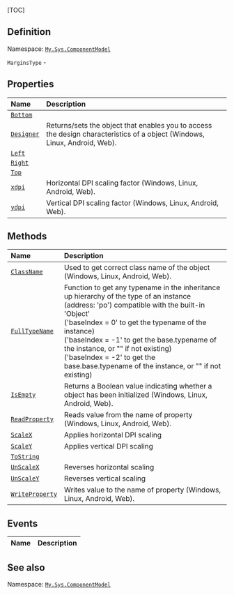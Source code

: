 [TOC]
## Definition
Namespace: [`My.Sys.ComponentModel`](My.Sys.ComponentModel.md)

`MarginsType` - 

## Properties
|Name|Description|
| :------------ | :------------ |
|[`Bottom`]("MarginsType.Bottom.md")||
|[`Designer`]("My.Sys.Object.Designer.md")|Returns/sets the object that enables you to access the design characteristics of a object (Windows, Linux, Android, Web).|
|[`Left`]("MarginsType.Left.md")||
|[`Right`]("MarginsType.Right.md")||
|[`Top`]("MarginsType.Top.md")||
|[`xdpi`]("My.Sys.Object.xdpi.md")|Horizontal DPI scaling factor (Windows, Linux, Android, Web).|
|[`ydpi`]("My.Sys.Object.ydpi.md")|Vertical DPI scaling factor (Windows, Linux, Android, Web).|

## Methods
|Name|Description|
| :------------ | :------------ |
|[`ClassName`]("My.Sys.Object.ClassName.md")|Used to get correct class name of the object (Windows, Linux, Android, Web).|
|[`FullTypeName`]("My.Sys.Object.FullTypeName.md")|Function to get any typename in the inheritance up hierarchy of the type of an instance (address: 'po') compatible with the built-in 'Object' <br>  ('baseIndex =  0' to get the typename of the instance) <br>  ('baseIndex = -1' to get the base.typename of the instance, or "" if not existing) <br>  ('baseIndex = -2' to get the base.base.typename of the instance, or "" if not existing)|
|[`IsEmpty`]("My.Sys.Object.IsEmpty.md")|Returns a Boolean value indicating whether a object has been initialized (Windows, Linux, Android, Web).|
|[`ReadProperty`]("My.Sys.Object.ReadProperty.md")|Reads value from the name of property (Windows, Linux, Android, Web).|
|[`ScaleX`]("My.Sys.Object.ScaleX.md")|Applies horizontal DPI scaling|
|[`ScaleY`]("My.Sys.Object.ScaleY.md")|Applies vertical DPI scaling|
|[`ToString`]("MarginsType.ToString.md")||
|[`UnScaleX`]("My.Sys.Object.UnScaleX.md")|Reverses horizontal scaling|
|[`UnScaleY`]("My.Sys.Object.UnScaleY.md")|Reverses vertical scaling|
|[`WriteProperty`]("My.Sys.Object.WriteProperty.md")|Writes value to the name of property (Windows, Linux, Android, Web).|
## Events
|Name|Description|
| :------------ | :------------ |
## See also
Namespace: [`My.Sys.ComponentModel`](My.Sys.ComponentModel.md)
